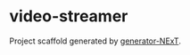 # video-streamer

Project scaffold generated by [generator-NExT](https://github.com/enenkel/generator-next).
